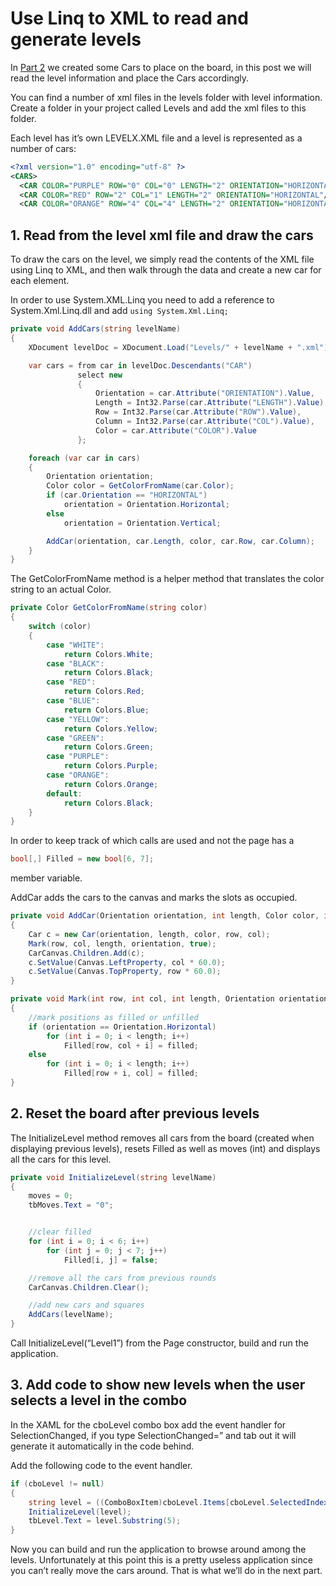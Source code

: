 # Use Linq to XML to read and generate levels

In [Part 2](lab2-create-a-car-user-control.md) we created some Cars to place on the board, in this post we will read the level information and place the Cars accordingly.

You can find a number of xml files in the levels folder with level information. Create a folder in your project called Levels and add the xml files to this folder.

Each level has it’s own LEVELX.XML file and a level is represented as a number of cars:

```xml
<?xml version="1.0" encoding="utf-8" ?>
<CARS>
  <CAR COLOR="PURPLE" ROW="0" COL="0" LENGTH="2" ORIENTATION="HORIZONTAL"/>
  <CAR COLOR="RED" ROW="2" COL="1" LENGTH="2" ORIENTATION="HORIZONTAL"/>
  <CAR COLOR="ORANGE" ROW="4" COL="4" LENGTH="2" ORIENTATION="HORIZONTAL"/>
```

## 1. Read from the level xml file and draw the cars

To draw the cars on the level, we simply read the contents of the XML file using Linq to XML, and then walk through the data and create a new car for each element.

In order to use System.XML.Linq you need to add a reference to System.Xml.Linq.dll and add `using System.Xml.Linq;`

```csharp
private void AddCars(string levelName)
{
    XDocument levelDoc = XDocument.Load("Levels/" + levelName + ".xml");

    var cars = from car in levelDoc.Descendants("CAR")
               select new
               {
                   Orientation = car.Attribute("ORIENTATION").Value,
                   Length = Int32.Parse(car.Attribute("LENGTH").Value),
                   Row = Int32.Parse(car.Attribute("ROW").Value),
                   Column = Int32.Parse(car.Attribute("COL").Value),
                   Color = car.Attribute("COLOR").Value
               };

    foreach (var car in cars)
    {
        Orientation orientation;
        Color color = GetColorFromName(car.Color);
        if (car.Orientation == "HORIZONTAL")
            orientation = Orientation.Horizontal;
        else
            orientation = Orientation.Vertical;

        AddCar(orientation, car.Length, color, car.Row, car.Column);
    }
}
```

The GetColorFromName method is a helper method that translates the color string to an actual Color.

```csharp
private Color GetColorFromName(string color)
{
    switch (color)
    {
        case "WHITE":
            return Colors.White;
        case "BLACK":
            return Colors.Black;
        case "RED":
            return Colors.Red;
        case "BLUE":
            return Colors.Blue;
        case "YELLOW":
            return Colors.Yellow;
        case "GREEN":
            return Colors.Green;
        case "PURPLE":
            return Colors.Purple;
        case "ORANGE":
            return Colors.Orange;
        default:
            return Colors.Black;
    }
}
```

In order to keep track of which calls are used and not the page has a

```csharp
bool[,] Filled = new bool[6, 7];
```

member variable.

AddCar adds the cars to the canvas and marks the slots as occupied.

```csharp
private void AddCar(Orientation orientation, int length, Color color, int row, int col)
{
    Car c = new Car(orientation, length, color, row, col);
    Mark(row, col, length, orientation, true);
    CarCanvas.Children.Add(c);
    c.SetValue(Canvas.LeftProperty, col * 60.0);
    c.SetValue(Canvas.TopProperty, row * 60.0);
}

private void Mark(int row, int col, int length, Orientation orientation, bool filled)
{
    //mark positions as filled or unfilled
    if (orientation == Orientation.Horizontal)
        for (int i = 0; i < length; i++)
            Filled[row, col + i] = filled;
    else
        for (int i = 0; i < length; i++)
            Filled[row + i, col] = filled;
}
```

## 2. Reset the board after previous levels

The InitializeLevel method removes all cars from the board (created when displaying previous levels), resets Filled as well as moves (int)
and displays all the cars for this level.

```csharp
private void InitializeLevel(string levelName)
{
    moves = 0;
    tbMoves.Text = "0";


    //clear filled
    for (int i = 0; i < 6; i++)
        for (int j = 0; j < 7; j++)
            Filled[i, j] = false;

    //remove all the cars from previous rounds
    CarCanvas.Children.Clear();

    //add new cars and squares
    AddCars(levelName);
}
```

Call InitializeLevel(“Level1”) from the Page constructor, build and run the application.

## 3. Add code to show new levels when the user selects a level in the combo

In the XAML for the cboLevel combo box add the event handler for SelectionChanged, if you type SelectionChanged=”  and tab out it will generate it automatically in the code behind.

Add the following code to the event handler.

```csharp
if (cboLevel != null)
{
    string level = ((ComboBoxItem)cboLevel.Items[cboLevel.SelectedIndex]).Content.ToString();
    InitializeLevel(level);
    tbLevel.Text = level.Substring(5);
}
```

Now you can build and run the application to browse around among the levels. Unfortunately at this point this is a pretty useless application since you can’t really move the cars around.  That is what we’ll do in the next part.
